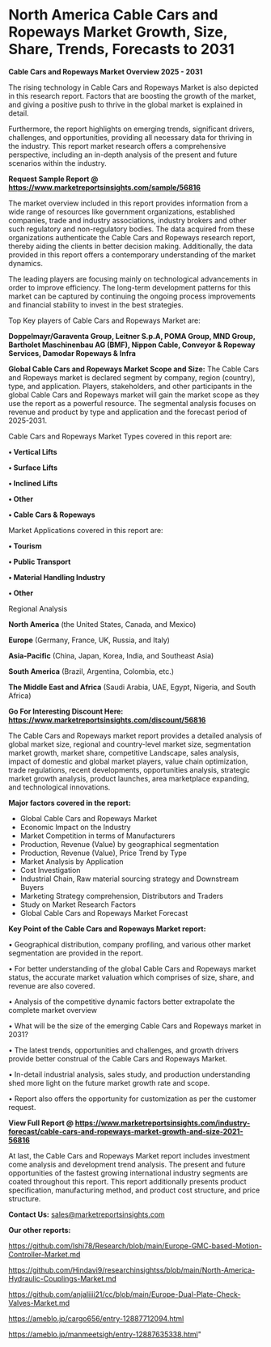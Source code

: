 # North America Cable Cars and Ropeways Market Growth, Size, Share, Trends, Forecasts to 2031

<Strong> Cable Cars and Ropeways Market Overview 2025 - 2031</strong>

The rising technology in Cable Cars and Ropeways Market is also depicted in this research report. Factors that are boosting the growth of the market, and giving a positive push to thrive in the global market is explained in detail.

Furthermore, the report highlights on emerging trends, significant drivers, challenges, and opportunities, providing all necessary data for thriving in the industry. This report market research offers a comprehensive perspective, including an in-depth analysis of the present and future scenarios within the industry.

<strong>Request Sample Report @ <a href=https://www.marketreportsinsights.com/sample/56816>https://www.marketreportsinsights.com/sample/56816</a></strong>

The market overview included in this report provides information from a wide range of resources like government organizations, established companies, trade and industry associations, industry brokers and other such regulatory and non-regulatory bodies. The data acquired from these organizations authenticate the Cable Cars and Ropeways research report, thereby aiding the clients in better decision making. Additionally, the data provided in this report offers a contemporary understanding of the market dynamics.

The leading players are focusing mainly on technological advancements in order to improve efficiency. The long-term development patterns for this market can be captured by continuing the ongoing process improvements and financial stability to invest in the best strategies.

Top Key players of Cable Cars and Ropeways Market are:

<strong>Doppelmayr/Garaventa Group, Leitner S.p.A, POMA Group, MND Group, Bartholet Maschinenbau AG (BMF), Nippon Cable, Conveyor & Ropeway Services, Damodar Ropeways & Infra</strong>

<strong><b>Global Cable Cars and Ropeways Market Scope and Size:</b></strong>
The Cable Cars and Ropeways market is declared segment by company, region (country), type, and application. Players, stakeholders, and other participants in the global Cable Cars and Ropeways market will gain the market scope as they use the report as a powerful resource. The segmental analysis focuses on revenue and product by type and application and the forecast period of 2025-2031.

Cable Cars and Ropeways Market Types covered in this report are:

<strong>• Vertical Lifts

• Surface Lifts

• Inclined Lifts

• Other

• Cable Cars & Ropeways</strong>

Market Applications covered in this report are:

<strong>• Tourism

• Public Transport

• Material Handling Industry

• Other</strong> 

Regional Analysis

<strong>North America</strong> (the United States, Canada, and Mexico)

<strong>Europe</strong> (Germany, France, UK, Russia, and Italy)

<strong>Asia-Pacific</strong> (China, Japan, Korea, India, and Southeast Asia)

<strong>South America</strong> (Brazil, Argentina, Colombia, etc.)

<strong>The Middle East and Africa</strong> (Saudi Arabia, UAE, Egypt, Nigeria, and South Africa)

<strong>Go For Interesting Discount Here: <a href=https://www.marketreportsinsights.com/discount/56816>https://www.marketreportsinsights.com/discount/56816</a></strong>

The Cable Cars and Ropeways market report provides a detailed analysis of global market size, regional and country-level market size, segmentation market growth, market share, competitive Landscape, sales analysis, impact of domestic and global market players, value chain optimization, trade regulations, recent developments, opportunities analysis, strategic market growth analysis, product launches, area marketplace expanding, and technological innovations.

<strong><b>Major factors covered in the report:</b></strong>
<ul>
  <li>Global Cable Cars and Ropeways Market </li>
  <li>Economic Impact on the Industry</li>
  <li>Market Competition in terms of Manufacturers</li>
  <li>Production, Revenue (Value) by geographical segmentation</li>
  <li>Production, Revenue (Value), Price Trend by Type</li>
  <li>Market Analysis by Application</li>
  <li>Cost Investigation</li>
  <li>Industrial Chain, Raw material sourcing strategy and Downstream Buyers</li>
  <li>Marketing Strategy comprehension, Distributors and Traders</li>
  <li>Study on Market Research Factors</li>
  <li>Global Cable Cars and Ropeways Market Forecast</li>
</ul>

<strong><b>Key Point of the Cable Cars and Ropeways Market report:</b></strong>

• Geographical distribution, company profiling, and various other market segmentation are provided in the report.

• For better understanding of the global Cable Cars and Ropeways market status, the accurate market valuation which comprises of size, share, and revenue are also covered.

• Analysis of the competitive dynamic factors better extrapolate the complete market overview

• What will be the size of the emerging Cable Cars and Ropeways market in 2031?

• The latest trends, opportunities and challenges, and growth drivers provide better construal of the Cable Cars and Ropeways Market.

• In-detail industrial analysis, sales study, and production understanding shed more light on the future market growth rate and scope.

• Report also offers the opportunity for customization as per the customer request.

<strong><b>View Full Report @ <a href=https://www.marketreportsinsights.com/industry-forecast/cable-cars-and-ropeways-market-growth-and-size-2021-56816>https://www.marketreportsinsights.com/industry-forecast/cable-cars-and-ropeways-market-growth-and-size-2021-56816</a></b></strong>


At last, the Cable Cars and Ropeways Market report includes investment come analysis and development trend analysis. The present and future opportunities of the fastest growing international industry segments are coated throughout this report. This report additionally presents product specification, manufacturing method, and product cost structure, and price structure.

<strong>Contact Us:</strong>
sales@marketreportsinsights.com

<strong>Our other reports:</strong>

<a href=https://github.com/Ishi78/Research/blob/main/Europe-GMC-based-Motion-Controller-Market.md>https://github.com/Ishi78/Research/blob/main/Europe-GMC-based-Motion-Controller-Market.md</a>

<a href=https://github.com/Hindavi9/researchinsightss/blob/main/North-America-Hydraulic-Couplings-Market.md>https://github.com/Hindavi9/researchinsightss/blob/main/North-America-Hydraulic-Couplings-Market.md</a>

<a href=https://github.com/anjaliiii21/cc/blob/main/Europe-Dual-Plate-Check-Valves-Market.md>https://github.com/anjaliiii21/cc/blob/main/Europe-Dual-Plate-Check-Valves-Market.md</a>

<a href=https://ameblo.jp/cargo656/entry-12887712094.html>https://ameblo.jp/cargo656/entry-12887712094.html</a>

<a href=https://ameblo.jp/manmeetsigh/entry-12887635338.html>https://ameblo.jp/manmeetsigh/entry-12887635338.html</a>"
